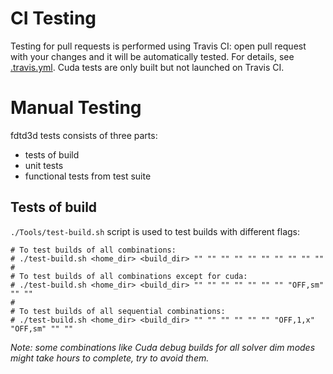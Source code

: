# CI Testing

Testing for pull requests is performed using Travis CI: open pull request with your changes and it will be automatically tested. For details, see [.travis.yml](../.travis.yml). Cuda tests are only built but not launched on Travis CI.

# Manual Testing

fdtd3d tests consists of three parts:
- tests of build
- unit tests
- functional tests from test suite

## Tests of build

`./Tools/test-build.sh` script is used to test builds with different flags:

```
# To test builds of all combinations:
# ./test-build.sh <home_dir> <build_dir> "" "" "" "" "" "" "" "" "" ""
#
# To test builds of all combinations except for cuda:
# ./test-build.sh <home_dir> <build_dir> "" "" "" "" "" "" "" "OFF,sm" "" ""
#
# To test builds of all sequential combinations:
# ./test-build.sh <home_dir> <build_dir> "" "" "" "" "" "" "OFF,1,x" "OFF,sm" "" ""
```

*Note: some combinations like Cuda debug builds for all solver dim modes might take hours to complete, try to avoid them.*
